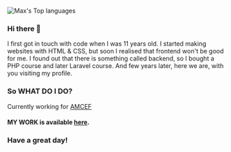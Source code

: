 ![Max's Top languages](https://github-readme-stats.vercel.app/api/top-langs/?username=djlimix)

### Hi there 👋

I first got in touch with code when I was 11 years old. I started making websites with HTML & CSS, but soon I realised that frontend won't be good for me. I found out that there is something called backend, so I bought a PHP course and later Laravel course. And few years later, here we are, with you visiting my profile.

### So WHAT DO I DO?

Currently working for [AMCEF](https://amcef.com)

#### MY WORK is available [here](https://limix.eu).

### Have a great day! 

<!--
**djlimix/djlimix** is a ✨ _special_ ✨ repository because its `README.md` (this file) appears on your GitHub profile.

Here are some ideas to get you started:

- 🔭 I’m currently working on ...
- 🌱 I’m currently learning ...
- 👯 I’m looking to collaborate on ...
- 🤔 I’m looking for help with ...
- 💬 Ask me about ...
- 📫 How to reach me: ...
- 😄 Pronouns: ...
- ⚡ Fun fact: ...
-->
